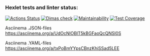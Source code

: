 ### Hexlet tests and linter status:

[![Actions Status](https://github.com/d-mansurov/frontend-project-46/workflows/hexlet-check/badge.svg)](https://github.com/d-mansurov/frontend-project-46/actions)
[![Dimas check](https://github.com/d-mansurov/frontend-project-46/workflows/dimas-check/badge.svg)](https://github.com/d-mansurov/frontend-project-46/actions)
[![Maintainability](https://api.codeclimate.com/v1/badges/492a4219ca9372698677/maintainability)](https://codeclimate.com/github/d-mansurov/frontend-project-46/maintainability)
[![Test Coverage](https://api.codeclimate.com/v1/badges/492a4219ca9372698677/test_coverage)](https://codeclimate.com/github/d-mansurov/frontend-project-46/test_coverage)

Asciinema .JSON-files https://asciinema.org/a/UdOcNlOBlT5kBGFaoQcQNSl0S

Asciinema .YAML-files https://asciinema.org/a/txPoBmYYpsCBnzKhiSSad5LEE
